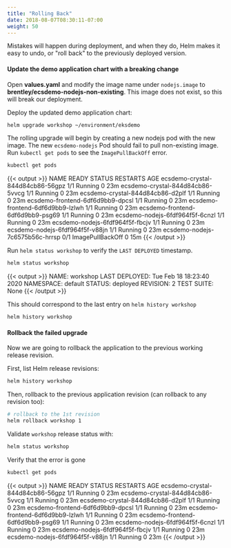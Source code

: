 ```yaml
---
title: "Rolling Back"
date: 2018-08-07T08:30:11-07:00
weight: 50
---
```


Mistakes will happen during deployment, and when they do, Helm makes it easy to undo, or "roll back" to the previously deployed version.

#### Update the demo application chart with a breaking change

Open **values.yaml** and modify the image name under `nodejs.image` to **brentley/ecsdemo-nodejs-non-existing**. This image does not exist, so this will break our deployment.

Deploy the updated demo application chart:
```sh
helm upgrade workshop ~/environment/eksdemo
```

The rolling upgrade will begin by creating a new nodejs pod with the new image. The new `ecsdemo-nodejs` Pod should fail to pull non-existing image. Run `kubectl get pods` to see the `ImagePullBackOff` error.

```sh
kubectl get pods
```
{{< output >}}
NAME                               READY   STATUS             RESTARTS   AGE
ecsdemo-crystal-844d84cb86-56gpz   1/1     Running            0          23m
ecsdemo-crystal-844d84cb86-5vvcg   1/1     Running            0          23m
ecsdemo-crystal-844d84cb86-d2plf   1/1     Running            0          23m
ecsdemo-frontend-6df6d9bb9-dpcsl   1/1     Running            0          23m
ecsdemo-frontend-6df6d9bb9-lzlwh   1/1     Running            0          23m
ecsdemo-frontend-6df6d9bb9-psg69   1/1     Running            0          23m
ecsdemo-nodejs-6fdf964f5f-6cnzl    1/1     Running            0          23m
ecsdemo-nodejs-6fdf964f5f-fbcjv    1/1     Running            0          23m
ecsdemo-nodejs-6fdf964f5f-v88jn    1/1     Running            0          23m
ecsdemo-nodejs-7c6575b56c-hrrsp    0/1     ImagePullBackOff   0          15m
{{< /output >}}

Run `helm status workshop` to verify the `LAST DEPLOYED` timestamp. 
```sh
helm status workshop
```
{{< output >}}
NAME: workshop
LAST DEPLOYED: Tue Feb 18 18:23:40 2020
NAMESPACE: default
STATUS: deployed
REVISION: 2
TEST SUITE: None
{{< /output >}}

This should correspond to the last entry on `helm history workshop`

```sh
helm history workshop
```

#### Rollback the failed upgrade

Now we are going to rollback the application to the previous working release revision.

First, list Helm release revisions:

```sh
helm history workshop
```

Then, rollback to the previous application revision (can rollback to any revision too):

```sh
# rollback to the 1st revision
helm rollback workshop 1
```

Validate `workshop` release status with:

```sh
helm status workshop
```

Verify that the error is gone
```sh
kubectl get pods
```
{{< output >}}
NAME                               READY   STATUS             RESTARTS   AGE
ecsdemo-crystal-844d84cb86-56gpz   1/1     Running            0          23m
ecsdemo-crystal-844d84cb86-5vvcg   1/1     Running            0          23m
ecsdemo-crystal-844d84cb86-d2plf   1/1     Running            0          23m
ecsdemo-frontend-6df6d9bb9-dpcsl   1/1     Running            0          23m
ecsdemo-frontend-6df6d9bb9-lzlwh   1/1     Running            0          23m
ecsdemo-frontend-6df6d9bb9-psg69   1/1     Running            0          23m
ecsdemo-nodejs-6fdf964f5f-6cnzl    1/1     Running            0          23m
ecsdemo-nodejs-6fdf964f5f-fbcjv    1/1     Running            0          23m
ecsdemo-nodejs-6fdf964f5f-v88jn    1/1     Running            0          23m
{{< /output >}}
